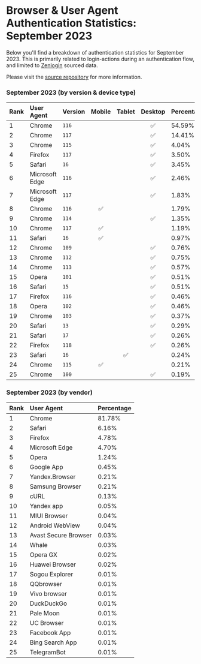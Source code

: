 # Browser & User Agent Authentication Statistics: September 2023

Below you'll find a breakdown of authentication statistics for
September 2023. This is primarily related to login-actions during an
authentication flow, and limited to <a href="https://zenlogin.co"/>Zenlogin</a>
sourced data.

Please visit the
<a href="https://github.com/zenlogin/browser-user-agent-authentication-statistics">source repository</a>
for more information.

### September 2023 (by version & device type)
| Rank | User Agent | Version | Mobile | Tablet | Desktop | Percentage |
| :--- | :--- | :--- | :---: | :---: | :---: | :--- |
| 1 | Chrome | `116` | | | ✅ | 54.59% |
| 2 | Chrome | `117` | | | ✅ | 14.41% |
| 3 | Chrome | `115` | | | ✅ | 4.04% |
| 4 | Firefox | `117` | | | ✅ | 3.50% |
| 5 | Safari | `16` | | | ✅ | 3.45% |
| 6 | Microsoft Edge | `116` | | | ✅ | 2.46% |
| 7 | Microsoft Edge | `117` | | | ✅ | 1.83% |
| 8 | Chrome | `116` | ✅ | | | 1.79% |
| 9 | Chrome | `114` | | | ✅ | 1.35% |
| 10 | Chrome | `117` | ✅ | | | 1.19% |
| 11 | Safari | `16` | ✅ | | | 0.97% |
| 12 | Chrome | `109` | | | ✅ | 0.76% |
| 13 | Chrome | `112` | | | ✅ | 0.75% |
| 14 | Chrome | `113` | | | ✅ | 0.57% |
| 15 | Opera | `101` | | | ✅ | 0.51% |
| 16 | Safari | `15` | | | ✅ | 0.51% |
| 17 | Firefox | `116` | | | ✅ | 0.46% |
| 18 | Opera | `102` | | | ✅ | 0.46% |
| 19 | Chrome | `103` | | | ✅ | 0.37% |
| 20 | Safari | `13` | | | ✅ | 0.29% |
| 21 | Safari | `17` | | | ✅ | 0.26% |
| 22 | Firefox | `118` | | | ✅ | 0.26% |
| 23 | Safari | `16` | | ✅ | | 0.24% |
| 24 | Chrome | `115` | ✅ | | | 0.21% |
| 25 | Chrome | `100` | | | ✅ | 0.19% |

### September 2023 (by vendor)
| Rank | User Agent | Percentage |
| :--- | :--- | :--- |
| 1 | Chrome | 81.78% |
| 2 | Safari | 6.16% |
| 3 | Firefox | 4.78% |
| 4 | Microsoft Edge | 4.70% |
| 5 | Opera | 1.24% |
| 6 | Google App | 0.45% |
| 7 | Yandex.Browser | 0.21% |
| 8 | Samsung Browser | 0.21% |
| 9 | cURL | 0.13% |
| 10 | Yandex app | 0.05% |
| 11 | MIUI Browser | 0.04% |
| 12 | Android WebView | 0.04% |
| 13 | Avast Secure Browser | 0.03% |
| 14 | Whale | 0.03% |
| 15 | Opera GX | 0.02% |
| 16 | Huawei Browser | 0.02% |
| 17 | Sogou Explorer | 0.01% |
| 18 | QQbrowser | 0.01% |
| 19 | Vivo browser | 0.01% |
| 20 | DuckDuckGo | 0.01% |
| 21 | Pale Moon | 0.01% |
| 22 | UC Browser | 0.01% |
| 23 | Facebook App | 0.01% |
| 24 | Bing Search App | 0.01% |
| 25 | TelegramBot | 0.01% |
